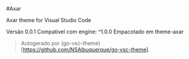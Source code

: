 #Axar

Axar theme for Visual Studio Code

Versão 0.0.1
Compatível com engine: ^1.0.0
Empacotado em theme-axar

> Autogerado por (go-vsc-theme)[https://github.com/NSAlbuquerque/go-vsc-theme].